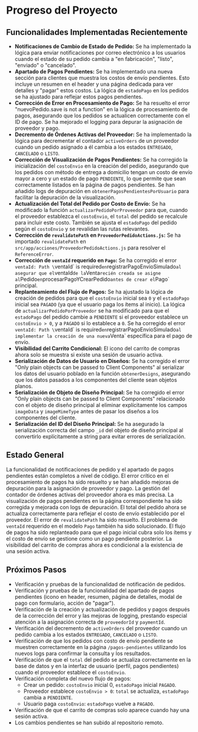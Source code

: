 # Progreso del Proyecto

## Funcionalidades Implementadas Recientemente
*   **Notificaciones de Cambio de Estado de Pedido:** Se ha implementado la lógica para enviar notificaciones por correo electrónico a los usuarios cuando el estado de su pedido cambia a "en fabricación", "listo", "enviado" o "cancelado".
*   **Apartado de Pagos Pendientes:** Se ha implementado una nueva sección para clientes que muestra los costos de envío pendientes. Esto incluye un resumen en el header y una página dedicada para ver detalles y "pagar" estos costos. La lógica de `estadoPago` en los pedidos se ha ajustado para reflejar estos pagos pendientes.
*   **Corrección de Error en Procesamiento de Pago:** Se ha resuelto el error "nuevoPedido.save is not a function" en la lógica de procesamiento de pagos, asegurando que los pedidos se actualicen correctamente con el ID de pago. Se ha mejorado el logging para depurar la asignación de proveedor y pago.
*   **Decremento de Órdenes Activas del Proveedor:** Se ha implementado la lógica para decrementar el contador `activeOrders` de un proveedor cuando un pedido asignado a él cambia a los estados `ENTREGADO`, `CANCELADO` o `LISTO`.
*   **Corrección de Visualización de Pagos Pendientes:** Se ha corregido la inicialización del `costoEnvio` en la creación del pedido, asegurando que los pedidos con método de entrega a domicilio tengan un costo de envío mayor a cero y un estado de pago `PENDIENTE`, lo que permite que sean correctamente listados en la página de pagos pendientes. Se han añadido logs de depuración en `obtenerPagosPendientesPorUsuario` para facilitar la depuración de la visualización.
*   **Actualización del Total del Pedido por Costo de Envío:** Se ha modificado la función `actualizarPedidoPorProveedor` para que, cuando el proveedor establezca el `costoEnvio`, el `total` del pedido se recalcule para incluir este costo. También se ajusta el `estadoPago` del pedido según el `costoEnvio` y se revalidan las rutas relevantes.
*   **Corrección de `revalidatePath` en `ProveedorPedidoActions.js`:** Se ha importado `revalidatePath` en `src/app/acciones/ProveedorPedidoActions.js` para resolver el `ReferenceError`.
*   **Corrección de `ventaId` requerido en `Pago`:** Se ha corregido el error `ventaId: Path \`ventaId\` is required` en `registrarPagoEnvioSimulado` al asegurar que el `ventaId` de la `Venta` recién creada se asigne al `Pedido` en `procesarPagoYCrearPedido` antes de crear el `Pago` principal.
*   **Replanteamiento del Flujo de Pagos:** Se ha ajustado la lógica de creación de pedidos para que el `costoEnvio` inicial sea `0` y el `estadoPago` inicial sea `PAGADO` (ya que el usuario paga los ítems al inicio). La lógica de `actualizarPedidoPorProveedor` se ha modificado para que el `estadoPago` del pedido cambie a `PENDIENTE` si el proveedor establece un `costoEnvio > 0`, y a `PAGADO` si lo establece a `0`. Se ha corregido el error `ventaId: Path \`ventaId\` is required` en `registrarPagoEnvioSimulado` al implementar la creación de una nueva `Venta` específica para el pago de envío.
*   **Visibilidad del Carrito Condicional:** El icono del carrito de compras ahora solo se muestra si existe una sesión de usuario activa.
*   **Serialización de Datos de Usuario en Diseños:** Se ha corregido el error "Only plain objects can be passed to Client Components" al serializar los datos del usuario poblado en la función `obtenerDesigns`, asegurando que los datos pasados a los componentes del cliente sean objetos planos.
*   **Serialización de Objeto de Diseño Principal:** Se ha corregido el error "Only plain objects can be passed to Client Components" relacionado con el objeto de diseño principal al eliminar explícitamente los campos `imageData` y `imageMimeType` antes de pasar los diseños a los componentes del cliente.
*   **Serialización del ID del Diseño Principal:** Se ha asegurado la serialización correcta del campo `_id` del objeto de diseño principal al convertirlo explícitamente a string para evitar errores de serialización.

## Estado General
La funcionalidad de notificaciones de pedido y el apartado de pagos pendientes están completos a nivel de código. El error crítico en el procesamiento de pagos ha sido resuelto y se han añadido mejoras de depuración para la asignación de proveedor y pago. La gestión del contador de órdenes activas del proveedor ahora es más precisa. La visualización de pagos pendientes en la página correspondiente ha sido corregida y mejorada con logs de depuración. El total del pedido ahora se actualiza correctamente para reflejar el costo de envío establecido por el proveedor. El error de `revalidatePath` ha sido resuelto. El problema de `ventaId` requerido en el modelo `Pago` también ha sido solucionado. El flujo de pagos ha sido replanteado para que el pago inicial cubra solo los ítems y el costo de envío se gestione como un pago pendiente posterior. La visibilidad del carrito de compras ahora es condicional a la existencia de una sesión activa.

## Próximos Pasos
*   Verificación y pruebas de la funcionalidad de notificación de pedidos.
*   Verificación y pruebas de la funcionalidad del apartado de pagos pendientes (icono en header, resumen, página de detalles, modal de pago con formulario, acción de "pagar").
*   Verificación de la creación y actualización de pedidos y pagos después de la corrección del error y las mejoras de logging, prestando especial atención a la asignación correcta de `proveedorId` y `paymentId`.
*   Verificación del decremento de `activeOrders` del proveedor cuando un pedido cambia a los estados `ENTREGADO`, `CANCELADO` o `LISTO`.
*   Verificación de que los pedidos con costo de envío pendiente se muestren correctamente en la página `/pagos-pendientes` utilizando los nuevos logs para confirmar la consulta y los resultados.
*   Verificación de que el `total` del pedido se actualiza correctamente en la base de datos y en la interfaz de usuario (perfil, pagos pendientes) cuando el proveedor establece el `costoEnvio`.
*   Verificación completa del nuevo flujo de pagos:
    *   Crear un pedido: `costoEnvio` inicial 0, `estadoPago` inicial `PAGADO`.
    *   Proveedor establece `costoEnvio > 0`: `total` se actualiza, `estadoPago` cambia a `PENDIENTE`.
    *   Usuario paga `costoEnvio`: `estadoPago` vuelve a `PAGADO`.
*   Verificación de que el carrito de compras solo aparece cuando hay una sesión activa.
*   Los cambios pendientes se han subido al repositorio remoto.
